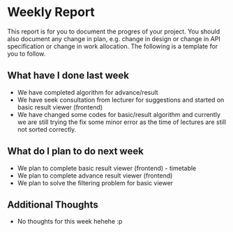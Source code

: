 # Weekly Report

This report is for you to document the progres of your project. You should also document any change in plan, e.g. change in design or change in API specification or change in work allocation. The following is a template for you to follow.

## What have I done last week

-   We have completed algorithm for advance/result
-   We have seek consultation from lecturer for suggestions and started on basic result viewer (frontend) 
-   We have changed some codes for basic/result algorithm and currently we are still trying the fix some minor error as the time of lectures are still not sorted correctly. 

## What do I plan to do next week

-   We plan to complete basic result viewer (frontend) - timetable 
-   We plan to complete advance result viewer (frontend)
-   We plan to solve the filtering problem for basic viewer

## Additional Thoughts

-   No thoughts for this week hehehe :p 